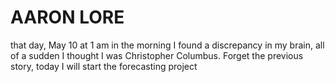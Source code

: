 <!DOCTYPE html>
<html lang="en">
<body>
    <div class="container">
        <h1>AARON LORE</h1>
        <p>that day, May 10 at 1 am in the morning I found a discrepancy in my brain, all of a sudden I thought I was Christopher Columbus. Forget the previous story, today I will start the forecasting project</p>
    </div>
</body>
</html>
